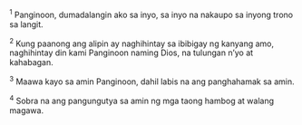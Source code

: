<sup>1</sup>
Panginoon, dumadalangin ako sa inyo, sa inyo na nakaupo sa inyong trono sa langit. 

<sup>2</sup>
Kung paanong ang alipin ay naghihintay sa ibibigay ng kanyang amo, naghihintay din kami Panginoon naming Dios, na tulungan nʼyo at kahabagan. 

<sup>3</sup>
Maawa kayo sa amin Panginoon, dahil labis na ang panghahamak sa amin. 

<sup>4</sup>
Sobra na ang pangungutya sa amin ng mga taong hambog at walang magawa.